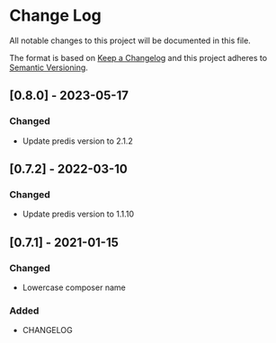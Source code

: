 # Change Log
All notable changes to this project will be documented in this file.

The format is based on [Keep a Changelog](http://keepachangelog.com/)
and this project adheres to [Semantic Versioning](http://semver.org/).

## [0.8.0] - 2023-05-17
### Changed
- Update predis version to 2.1.2

## [0.7.2] - 2022-03-10
### Changed
- Update predis version to 1.1.10

## [0.7.1] - 2021-01-15
### Changed
- Lowercase composer name

### Added
- CHANGELOG
